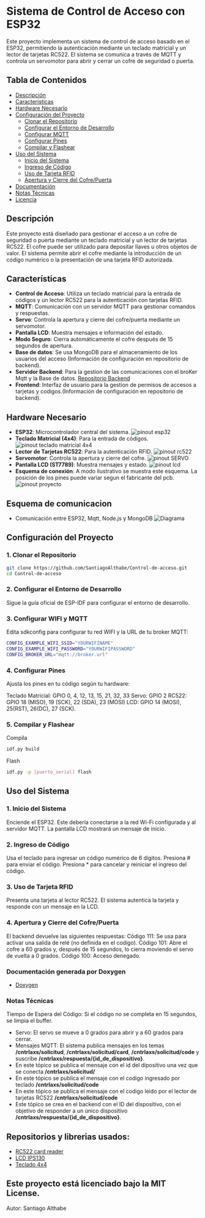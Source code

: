 # Sistema de Control de Acceso con ESP32

Este proyecto implementa un sistema de control de acceso basado en el ESP32, permitiendo la autenticación mediante un teclado matricial y un lector de tarjetas RC522. El sistema se comunica a través de MQTT y controla un servomotor para abrir y cerrar un cofre de seguridad o puerta.

## Tabla de Contenidos

- [Descripción](#descripción)
- [Características](#características)
- [Hardware Necesario](#hardware-necesario)
- [Configuración del Proyecto](#configuración-del-proyecto)
  - [Clonar el Repositorio](#1-clonar-el-repositorio)
  - [Configurar el Entorno de Desarrollo](#2-configurar-el-entorno-de-desarrollo)
  - [Configurar MQTT](#3-configurar-mqtt)
  - [Configurar Pines](#4-configurar-pines)
  - [Compilar y Flashear](#5-compilar-y-flashear)
- [Uso del Sistema](#uso-del-sistema)
  - [Inicio del Sistema](#1-inicio-del-sistema)
  - [Ingreso de Código](#2-ingreso-de-código)
  - [Uso de Tarjeta RFID](#3-uso-de-tarjeta-rfid)
  - [Apertura y Cierre del Cofre/Puerta](#4-apertura-y-cierre-del-cofrepuerta)
 - [Documentación](#Documentación-generada-por-Doxygen)
- [Notas Técnicas](#notas-técnicas)
- [Licencia](#licencia)

## Descripción

Este proyecto está diseñado para gestionar el acceso a un cofre de seguridad o puerta mediante un teclado matricial y un lector de tarjetas RC522. El cofre puede ser utilizado para depositar llaves u otros objetos de valor. El sistema permite abrir el cofre mediante la introducción de un código numérico o la presentación de una tarjeta RFID autorizada.

## Características

- **Control de Acceso**: Utiliza un teclado matricial para la entrada de códigos y un lector RC522 para la autenticación con tarjetas RFID.
- **MQTT**: Comunicación con un servidor MQTT para gestionar comandos y respuestas.
- **Servo**: Controla la apertura y cierre del cofre/puerta mediante un servomotor.
- **Pantalla LCD**: Muestra mensajes e información del estado.
- **Modo Seguro**: Cierra automáticamente el cofre después de 15 segundos de apertura.
- **Base de datos**: Se usa MongoDB para el almacenamiento de los usuarios del acceso (Información de configuración en repositorio de backend).
- **Servidor Backend**: Para la gestion de las comunicaciones con el broKer Mqtt y la Base de datos.
[Repositorio Backend](https://github.com/SantiagoAlthabe/web-control-acceso)
- **Frontend**: Interfaz de usuario para la gestion de permisos de accesos a tarjetas y codigos.(Información de configuración en repositorio de backend).

## Hardware Necesario

- **ESP32**: Microcontrolador central del sistema.
![pinout esp32](imagenes/pinout-ESP32.png)
- **Teclado Matricial (4x4)**: Para la entrada de códigos.
![pinout teclado matricial 4x4](imagenes/pinoutkeyboard.png)
- **Lector de Tarjetas RC522**: Para la autenticación RFID.
![pinout rc522](imagenes/pinoutrc522.png)
- **Servomotor**: Controla la apertura y cierre del cofre.
![pinout SERVO](imagenes/pinoutservo.png)
- **Pantalla LCD (ST7789)**: Muestra mensajes y estado.
![pinout lcd](imagenes/pinoutlcd.png)
- **Esquema de conexión**: A modo ilustrativo se muestra este esquema. La posición de los pines puede variar segun el fabricante del pcb.
![pinout proyecto](imagenes/esp32sensors.png)

## Esquema de comunicacion
- Comunicación entre ESP32, Mqtt, Node.js y MongoDB
![Diagrama](imagenes/Diagrama.png)


## Configuración del Proyecto

### 1. Clonar el Repositorio

```bash
git clone https://github.com/SantiagoAlthabe/Control-de-acceso.git
cd Control-de-acceso
```

### 2. Configurar el Entorno de Desarrollo
Sigue la guía oficial de ESP-IDF para configurar el entorno de desarrollo.

### 3. Configurar WIFI y MQTT 
Edita sdkconfig para configurar tu red WIFI y la URL de tu broker MQTT:
```bash
CONFIG_EXAMPLE_WIFI_SSID="YOURWIFINAME"
CONFIG_EXAMPLE_WIFI_PASSWORD="YOURWIFIPASSWORD"
CONFIG_BROKER_URL="mqtt://broker.url"
```
### 4. Configurar Pines
Ajusta los pines en tu código según tu hardware:

Teclado Matricial: GPIO 0, 4, 12, 13, 15, 21, 32, 33
Servo: GPIO 2
RC522: GPIO 18 (MISO), 19 (SCK), 22 (SDA), 23 (MOSI)
LCD: GPIO 14 (MOSI), 25(RST), 26(DC), 27 (SCK).

### 5. Compilar y Flashear
Compila
```bash
idf.py build
```
Flash
```bash
idf.py -p [puerto_serial] flash
```
## Uso del Sistema

### 1. Inicio del Sistema
Enciende el ESP32. Este debería conectarse a la red Wi-Fi configurada y al servidor MQTT. La pantalla LCD mostrará un mensaje de inicio.

### 2. Ingreso de Código
Usa el teclado para ingresar un código numérico de 6 dígitos.
Presiona # para enviar el código.
Presiona * para cancelar y reiniciar el ingreso del código.
### 3. Uso de Tarjeta RFID
Presenta una tarjeta al lector RC522.
El sistema autentica la tarjeta y responde con un mensaje en la LCD.
### 4. Apertura y Cierre del Cofre/Puerta
El backend devuelve las siguientes respuestas:
Código 111: Se usa para activar una salida de relé (no definida en el codigo).
Código 101: Abre el cofre a 60 grados y, después de 15 segundos, lo cierra moviendo el servo de vuelta a 0 grados.
Código 100: Acceso denegado.
### Documentación generada por Doxygen
- [Doxygen](https://magnificent-raindrop-5e9a9c.netlify.app/files.html)
### Notas Técnicas
Tiempo de Espera del Código: Si el código no se completa en 15 segundos, se limpia el buffer.
- Servo: El servo se mueve a 0 grados para abrir y a 60 grados para cerrar.
- Mensajes MQTT: El sistema publica  mensajes en los temas **/cntrlaxs/solicitud**, **/cntrlaxs/solicitud/card**, **/cntrlaxs/solicitud/code** y suscribe **/cntrlaxs/respuesta/{id_de_dispositivo}**.
- En este tópico se publica el mensaje con el id del dipositivo una vez que se conecta **/cntrlaxs/solicitud/**
- En este tópico se publica el mensaje con el codigo ingresado por teclado **/cntrlaxs/solicitud/code**
- En este tópico se publica el mensaje con el codigo leido por el lector de tarjetas RC522 **/cntrlaxs/solicitud/code**
- Este tópico se crea en el backend con el ID del dispositivo, con el objetivo de responder a un único dispositivo **/cntrlaxs/respuesta/{id_de_dispositivo}**.

## Repositorios y librerias usados:
 - [RC522 card reader](https://github.com/abobija/esp-idf-rc522) 
 - [LCD IPS130](https://github.com/nopnop2002/esp-idf-st7789/)
 - [Teclado 4x4](https://github.com/microdevg/keyboard)


## Este proyecto está licenciado bajo la MIT License.

Autor: Santiago Althabe



